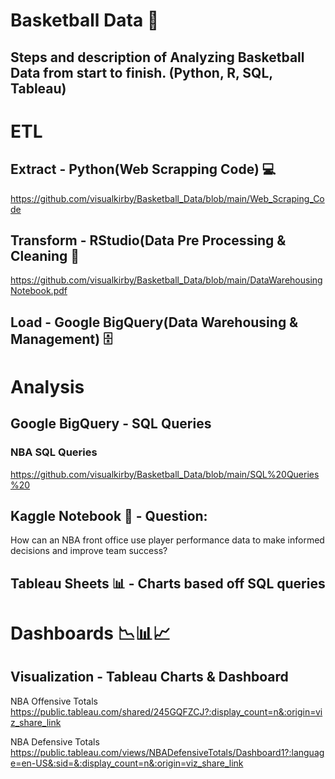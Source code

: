 # Basketball Data 🏀
## Steps and description of Analyzing Basketball Data from start to finish. (Python, R, SQL, Tableau)

# ETL
## Extract - Python(Web Scrapping Code) 💻
https://github.com/visualkirby/Basketball_Data/blob/main/Web_Scraping_Code

## Transform - RStudio(Data Pre Processing & Cleaning 🧹
https://github.com/visualkirby/Basketball_Data/blob/main/DataWarehousingNotebook.pdf

## Load - Google BigQuery(Data Warehousing & Management) 🗄

# Analysis
## Google BigQuery - SQL Queries 
### NBA SQL Queries
https://github.com/visualkirby/Basketball_Data/blob/main/SQL%20Queries%20

## Kaggle Notebook 📓 - Question: 
How can an NBA front office use player performance data to make informed decisions and improve team success?

## Tableau Sheets 📊 - Charts based off SQL queries 

# Dashboards  📉📊📈
## Visualization - Tableau Charts & Dashboard
NBA Offensive Totals
https://public.tableau.com/shared/245GQFZCJ?:display_count=n&:origin=viz_share_link

NBA Defensive Totals 
https://public.tableau.com/views/NBADefensiveTotals/Dashboard1?:language=en-US&:sid=&:display_count=n&:origin=viz_share_link

